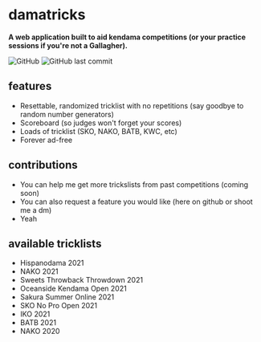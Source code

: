 # damatricks

**A web application built to aid kendama competitions (or your practice sessions if you're not a Gallagher).**

![GitHub](https://img.shields.io/github/license/narasaka/damatricks?style=flat-square)
![GitHub last commit](https://img.shields.io/github/last-commit/narasaka/damatricks?style=flat-square)

## features

- Resettable, randomized tricklist with no repetitions (say goodbye to random number generators)
- Scoreboard (so judges won't forget your scores)
- Loads of tricklist (SKO, NAKO, BATB, KWC, etc)
- Forever ad-free

## contributions

- You can help me get more trickslists from past competitions (coming soon)
- You can also request a feature you would like (here on github or shoot me a dm)
- Yeah

## available tricklists

- Hispanodama 2021
- NAKO 2021
- Sweets Throwback Throwdown 2021
- Oceanside Kendama Open 2021
- Sakura Summer Online 2021
- SKO No Pro Open 2021
- IKO 2021
- BATB 2021
- NAKO 2020
